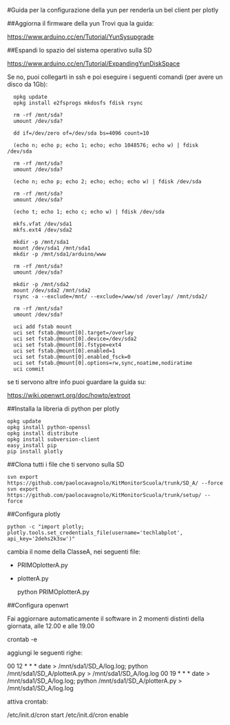 #Guida per la configurazione della yun per renderla un bel client per plotly

##Aggiorna il firmware della yun
Trovi qua la guida:

https://www.arduino.cc/en/Tutorial/YunSysupgrade

##Espandi lo spazio del sistema operativo sulla SD

https://www.arduino.cc/en/Tutorial/ExpandingYunDiskSpace

Se no, puoi collegarti in ssh e poi eseguire i seguenti comandi (per avere un disco da 1Gb):


      opkg update
      opkg install e2fsprogs mkdosfs fdisk rsync

      rm -rf /mnt/sda?
      umount /dev/sda?

      dd if=/dev/zero of=/dev/sda bs=4096 count=10

      (echo n; echo p; echo 1; echo; echo 1048576; echo w) | fdisk /dev/sda

      rm -rf /mnt/sda?
      umount /dev/sda?

      (echo n; echo p; echo 2; echo; echo; echo w) | fdisk /dev/sda

      rm -rf /mnt/sda?
      umount /dev/sda?

      (echo t; echo 1; echo c; echo w) | fdisk /dev/sda

      mkfs.vfat /dev/sda1
      mkfs.ext4 /dev/sda2

      mkdir -p /mnt/sda1
      mount /dev/sda1 /mnt/sda1
      mkdir -p /mnt/sda1/arduino/www

      rm -rf /mnt/sda?
      umount /dev/sda?

      mkdir -p /mnt/sda2
      mount /dev/sda2 /mnt/sda2
      rsync -a --exclude=/mnt/ --exclude=/www/sd /overlay/ /mnt/sda2/

      rm -rf /mnt/sda?
      umount /dev/sda?

      uci add fstab mount
      uci set fstab.@mount[0].target=/overlay
      uci set fstab.@mount[0].device=/dev/sda2
      uci set fstab.@mount[0].fstype=ext4
      uci set fstab.@mount[0].enabled=1
      uci set fstab.@mount[0].enabled_fsck=0
      uci set fstab.@mount[0].options=rw,sync,noatime,nodiratime
      uci commit

se ti servono altre info puoi guardare la guida su:

https://wiki.openwrt.org/doc/howto/extroot


##Installa la libreria di python per plotly

    opkg update
    opkg install python-openssl
    opkg install distribute
    opkg install subversion-client
    easy_install pip
    pip install plotly

##Clona tutti i file che ti servono sulla SD

    svn export https://github.com/paolocavagnolo/KitMonitorScuola/trunk/SD_A/ --force
    svn export https://github.com/paolocavagnolo/KitMonitorScuola/trunk/setup/ --force


##Configura plotly

    python -c "import plotly; plotly.tools.set_credentials_file(username='techlabplot', api_key='2dehs2k3sw')"

cambia il nome della ClasseA, nei seguenti file:

- PRIMOplotterA.py
- plotterA.py

    python PRIMOplotterA.py

##Configura openwrt

Fai aggiornare automaticamente il software in 2 momenti distinti della giornata, alle 12.00 e alle 19.00

  crontab -e

aggiungi le seguenti righe:

  00 12 * * * date > /mnt/sda1/SD_A/log.log; python /mnt/sda1/SD_A/plotterA.py > /mnt/sda1/SD_A/log.log
  00 19 * * * date > /mnt/sda1/SD_A/log.log; python /mnt/sda1/SD_A/plotterA.py > /mnt/sda1/SD_A/log.log

attiva crontab:

  /etc/init.d/cron start
  /etc/init.d/cron enable
